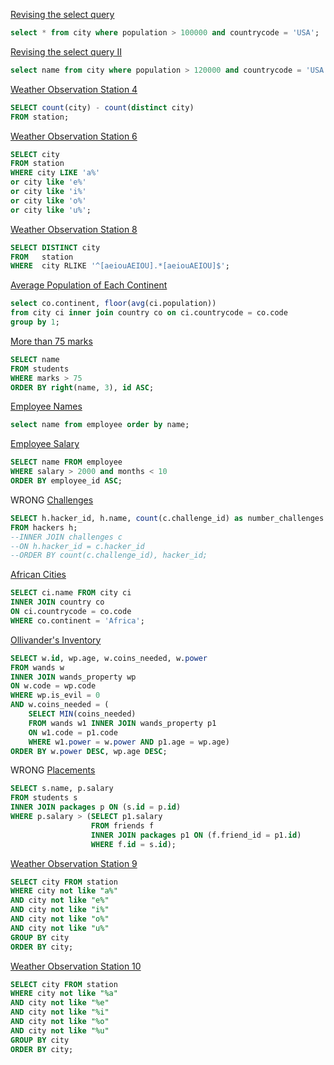 [Revising the select query](https://www.hackerrank.com/challenges/revising-the-select-query/problem)

~~~sql
select * from city where population > 100000 and countrycode = 'USA';
~~~

[Revising the select query II](https://www.hackerrank.com/challenges/revising-the-select-query-2/problem)

~~~sql
select name from city where population > 120000 and countrycode = 'USA';
~~~

[Weather Observation Station 4](https://www.hackerrank.com/challenges/weather-observation-station-4/problem?h_r=next-challenge&h_v=zen)

~~~sql
SELECT count(city) - count(distinct city) 
FROM station;
~~~

[Weather Observation Station 6](https://www.hackerrank.com/challenges/weather-observation-station-6/problem)

~~~sql
SELECT city 
FROM station 
WHERE city LIKE 'a%' 
or city like 'e%'
or city like 'i%'
or city like 'o%'
or city like 'u%';
~~~

[Weather Observation Station 8](https://www.hackerrank.com/challenges/weather-observation-station-8/problem?h_r=next-challenge&h_v=zen)

~~~sql
SELECT DISTINCT city
FROM   station
WHERE  city RLIKE '^[aeiouAEIOU].*[aeiouAEIOU]$';
~~~

[Average Population of Each Continent](https://www.hackerrank.com/challenges/average-population-of-each-continent/problem?isFullScreen=true)

~~~sql
select co.continent, floor(avg(ci.population))
from city ci inner join country co on ci.countrycode = co.code
group by 1;
~~~

[More than 75 marks](https://www.hackerrank.com/challenges/more-than-75-marks/problem?isFullScreen=true)

~~~sql
SELECT name
FROM students
WHERE marks > 75
ORDER BY right(name, 3), id ASC;
~~~

[Employee Names](https://www.hackerrank.com/challenges/name-of-employees/problem?isFullScreen=true)

~~~sql
select name from employee order by name;
~~~

[Employee Salary](https://www.hackerrank.com/challenges/salary-of-employees/problem?isFullScreen=true&h_r=next-challenge&h_v=zen)

~~~sql
SELECT name FROM employee 
WHERE salary > 2000 and months < 10
ORDER BY employee_id ASC;
~~~

WRONG
[Challenges](https://www.hackerrank.com/challenges/challenges/problem?isFullScreen=true&h_r=next-challenge&h_v=zen&h_r=next-challenge&h_v=zen)

~~~sql
SELECT h.hacker_id, h.name, count(c.challenge_id) as number_challenges
FROM hackers h; 
--INNER JOIN challenges c
--ON h.hacker_id = c.hacker_id
--ORDER BY count(c.challenge_id), hacker_id;
~~~

[African Cities](https://www.hackerrank.com/challenges/african-cities/problem?isFullScreen=true)

~~~sql
SELECT ci.name FROM city ci
INNER JOIN country co
ON ci.countrycode = co.code
WHERE co.continent = 'Africa';
~~~

[Ollivander's Inventory](https://www.hackerrank.com/challenges/harry-potter-and-wands/problem?isFullScreen=true)

~~~sql
SELECT w.id, wp.age, w.coins_needed, w.power 
FROM wands w
INNER JOIN wands_property wp
ON w.code = wp.code
WHERE wp.is_evil = 0
AND w.coins_needed = (
    SELECT MIN(coins_needed) 
    FROM wands w1 INNER JOIN wands_property p1 
    ON w1.code = p1.code 
    WHERE w1.power = w.power AND p1.age = wp.age)
ORDER BY w.power DESC, wp.age DESC;
~~~

WRONG
[Placements](https://www.hackerrank.com/challenges/placements/problem?isFullScreen=true)

~~~ sql
SELECT s.name, p.salary
FROM students s
INNER JOIN packages p ON (s.id = p.id)
WHERE p.salary > (SELECT p1.salary 
                  FROM friends f 
                  INNER JOIN packages p1 ON (f.friend_id = p1.id)
                  WHERE f.id = s.id); 
~~~

[Weather Observation Station 9](https://www.hackerrank.com/challenges/weather-observation-station-9) 

~~~sql
SELECT city FROM station 
WHERE city not like "a%"
AND city not like "e%"
AND city not like "i%"
AND city not like "o%"
AND city not like "u%"
GROUP BY city
ORDER BY city;
~~~

[Weather Observation Station 10](https://www.hackerrank.com/challenges/weather-observation-station-10) 

~~~sql
SELECT city FROM station 
WHERE city not like "%a"
AND city not like "%e"
AND city not like "%i"
AND city not like "%o"
AND city not like "%u"
GROUP BY city
ORDER BY city;
~~~
